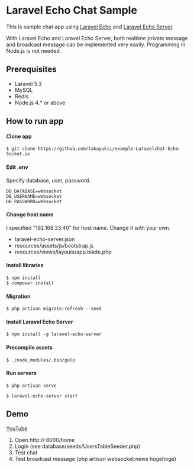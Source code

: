 # Laravel Echo Chat Sample

This is sample chat app using [Laravel Echo](https://github.com/laravel/echo) and [Laravel Echo Server](https://github.com/tlaverdure/laravel-echo-server). 

With Laravel Echo and Laravel Echo Server, both realtime private message and broadcast message can be implemented very easily. Programming in Node.js is not needed.  

## Prerequisites

* Laravel 5.3
* MySQL
* Redis
* Node.js 4.* or above

## How to run app

#### Clone app

```
$ git clone https://github.com/takayukii/example-Laravelchat-Echo-Socket.io
```

#### Edit .env

Specify database, user, password.

```
DB_DATABASE=websocket
DB_USERNAME=websocket
DB_PASSWORD=websocket
```

#### Change host name

I specified "192.168.33.40" for host name. Change it with your own.

* laravel-echo-server.json
* resources/assets/js/bootstrap.js
* resources/views/layouts/app.blade.php

#### Install libraries

```
$ npm install
$ composer install
```

#### Migration

```
$ php artisan migrate:refresh --seed
```

#### Install Laravel Echo Server

```
$ npm install -g laravel-echo-server
```

#### Precompile assets

```
$ ./node_modules/.bin/gulp 
```

#### Run servers

```
$ php artisan serve
```

```
$ laravel-echo-server start
```

## Demo

[YouTube](https://youtu.be/gL26GteTbD8)

1. Open http://<your host>:8000/home
2. Login (see database/seeds/UsersTableSeeder.php)
3. Test chat
4. Test broadcast message (php artisan websocket:news hogehoge)

